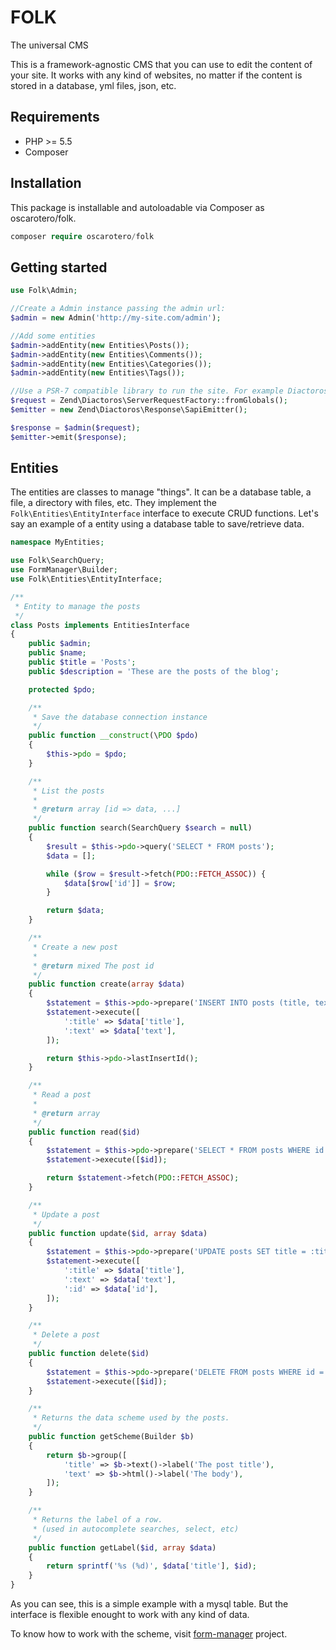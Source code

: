 # FOLK

The universal CMS

This is a framework-agnostic CMS that you can use to edit the content of your site. It works with any kind of websites, no matter if the content is stored in a database, yml files, json, etc.

## Requirements

* PHP >= 5.5
* Composer

## Installation

This package is installable and autoloadable via Composer as oscarotero/folk.

```php
composer require oscarotero/folk
```

## Getting started

```php
use Folk\Admin;

//Create a Admin instance passing the admin url:
$admin = new Admin('http://my-site.com/admin');

//Add some entities
$admin->addEntity(new Entities\Posts());
$admin->addEntity(new Entities\Comments());
$admin->addEntity(new Entities\Categories());
$admin->addEntity(new Entities\Tags());

//Use a PSR-7 compatible library to run the site. For example Diactoros
$request = Zend\Diactoros\ServerRequestFactory::fromGlobals();
$emitter = new Zend\Diactoros\Response\SapiEmitter();

$response = $admin($request);
$emitter->emit($response);
```

## Entities

The entities are classes to manage "things". It can be a database table, a file, a directory with files, etc. They implement the `Folk\Entities\EntityInterface` interface to execute CRUD functions. Let's say an example of a entity using a database table to save/retrieve data.

```php
namespace MyEntities;

use Folk\SearchQuery;
use FormManager\Builder;
use Folk\Entities\EntityInterface;

/**
 * Entity to manage the posts
 */
class Posts implements EntitiesInterface
{
    public $admin;
    public $name;
    public $title = 'Posts';
    public $description = 'These are the posts of the blog';

    protected $pdo;

    /**
     * Save the database connection instance
     */
    public function __construct(\PDO $pdo)
    {
        $this->pdo = $pdo;
    }

    /**
     * List the posts
     *
     * @return array [id => data, ...]
     */
    public function search(SearchQuery $search = null)
    {
        $result = $this->pdo->query('SELECT * FROM posts');
        $data = [];

        while ($row = $result->fetch(PDO::FETCH_ASSOC)) {
            $data[$row['id']] = $row;
        }

        return $data;
    }

    /**
     * Create a new post
     *
     * @return mixed The post id
     */
    public function create(array $data)
    {
        $statement = $this->pdo->prepare('INSERT INTO posts (title, text) VALUES (:title, :text)');
        $statement->execute([
            ':title' => $data['title'],
            ':text' => $data['text'],
        ]);

        return $this->pdo->lastInsertId();
    }

    /**
     * Read a post
     *
     * @return array
     */
    public function read($id)
    {
        $statement = $this->pdo->prepare('SELECT * FROM posts WHERE id = ? LIMIT 1');
        $statement->execute([$id]);

        return $statement->fetch(PDO::FETCH_ASSOC);
    }

    /**
     * Update a post
     */
    public function update($id, array $data)
    {
        $statement = $this->pdo->prepare('UPDATE posts SET title = :title, text = :text WHERE id = :id LIMIT 1');
        $statement->execute([
            ':title' => $data['title'],
            ':text' => $data['text'],
            ':id' => $data['id'],
        ]);
    }

    /**
     * Delete a post
     */
    public function delete($id)
    {
        $statement = $this->pdo->prepare('DELETE FROM posts WHERE id = ? LIMIT 1');
        $statement->execute([$id]);
    }

    /**
     * Returns the data scheme used by the posts.
     */
    public function getScheme(Builder $b)
    {
        return $b->group([
            'title' => $b->text()->label('The post title'),
            'text' => $b->html()->label('The body'),
        ]);
    }

    /**
     * Returns the label of a row.
     * (used in autocomplete searches, select, etc)
     */
    public function getLabel($id, array $data)
    {
        return sprintf('%s (%d)', $data['title'], $id);
    }
}
```

As you can see, this is a simple example with a mysql table. But the interface is flexible enought to work with any kind of data.

To know how to work with the scheme, visit [form-manager](https://github.com/oscarotero/form-manager/) project.



